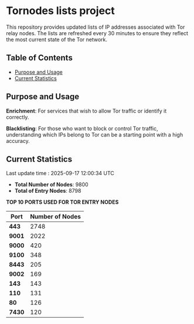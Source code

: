 # Tornodes lists project

This repository provides updated lists of IP addresses associated with Tor relay nodes. The lists are refreshed every 30 minutes to ensure they reflect the most current state of the Tor network.

## Table of Contents

- [Purpose and Usage](#purpose-and-usage)
- [Current Statistics](#current-statistics)


## Purpose and Usage

**Enrichment**: For services that wish to allow Tor traffic or identify it correctly.

**Blacklisting**: For those who want to block or control Tor traffic, understanding which IPs belong to Tor can be a starting point with a high accuracy.

## Current Statistics

Last update time : 2025-09-17 12:00:34 UTC

- **Total Number of Nodes**: 9800
- **Total of Entry Nodes**: 8798

**TOP 10 PORTS USED FOR TOR ENTRY NODES**

| **Port** | **Number of Nodes** |
|------|-----------------|
| **443**   | 2748  |
| **9001**   | 2022  |
| **9000**   | 420  |
| **9100**   | 348  |
| **8443**   | 205  |
| **9002**   | 169  |
| **143**   | 143  |
| **110**   | 131  |
| **80**   | 126  |
| **7430**   | 120  |

